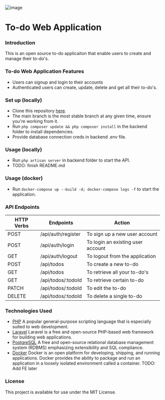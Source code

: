 ![image](https://github.com/user-attachments/assets/6c5226bd-1d29-4ace-a79b-856779b8b47a)

# To-do Web Application
### Introduction
This is an open source to-do applicaiton that enable users to create and manage their to-do's.
### To-do Web Application Features
* Users can signup and login to their accounts
* Authenticated users can create, update, delete and get all their to-do's.
### Set up (locally)
* Clone this repository [here](https://github.com/fdergachev/todo-web-app.git).
* The main branch is the most stable branch at any given time, ensure you're working from it.
* Run ```php composer update && php composer install``` in the backend folder to install dependencies.
* Provide database connection creds in backend .env file.
### Usage (locally)
* Run ```php artisan server``` in backend folder to start the API.
* TODO: finish README.md
### Usage (docker)
* Run ```docker-compose up --build -d; docker-compose logs -f``` to start the application.
### API Endpoints
| HTTP Verbs | Endpoints | Action |
| --- | --- | --- |
| POST | /api/auth/register | To sign up a new user account |
| POST | /api/auth/login | To login an existing user account |
| GET | /api/auth/logout | To logout from the application |
| POST | /api/todos | To create a new to-do |
| GET | /api/todos | To retrieve all your to-do's |
| GET | /api/todos/:todoId | To retrieve certain to-do |
| PATCH | /api/todos/:todoId | To edit the to-do |
| DELETE | /api/todos/:todoId | To delete a single to-do |
### Technologies Used
* [PHP](https://www.php.net/) A popular general-purpose scripting language that is especially suited to web development. 
* [Laravel](https://laravel.com/) Laravel is a free and open-source PHP-based web framework for building web applications.
* [PostgreSQL](https://www.postgresql.org/) A free and open-source relational database management system (RDBMS) emphasizing extensibility and SQL compliance.
* [Docker](https://www.docker.com/) Docker is an open platform for developing, shipping, and running applications. Docker provides the ability to package and run an application in a loosely isolated environment called a container.
TODO: Add FE later
### License
This project is available for use under the MIT License.
